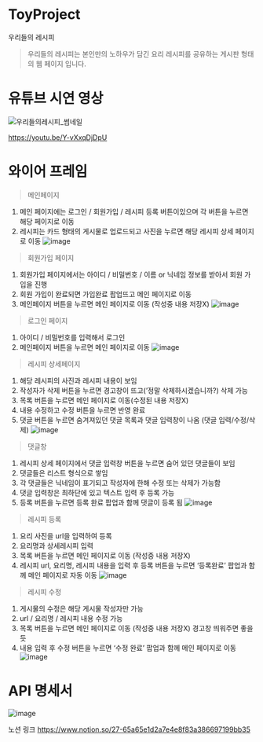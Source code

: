 # ToyProject
우리들의 레시피
> 우리들의 레시피는 본인만의 노하우가 담긴 요리 레시피를 공유하는 게시판 형태의 웹 페이지 입니다.

# 유튜브 시연 영상
![우리들의레시피_썸네일](https://user-images.githubusercontent.com/97998858/232944484-80f0027a-e4d4-464e-a07d-8af8e28d298d.png)

https://youtu.be/Y-vXxqDjDpU

# 와이어 프레임
> 메인페이지
1. 메인 페이지에는 로그인 / 회원가입 / 레시피 등록 버튼이있으며 각 버튼을 누르면 해당 페이지로 이동
2. 레시피는 카드 형태의 게시물로 업로드되고 사진을 누르면 해당 레시피 상세 페이지로 이동
![image](https://user-images.githubusercontent.com/97998858/232943575-bf3e8ab3-937d-4410-8e03-c9e787559e12.png)

> 회원가입 페이지
1. 회원가입 페이지에서는 아이디 / 비밀번호 / 이름 or 닉네임 정보를 받아서 회원 가입을 진행
2. 회원 가입이 완료되면 가입완료 팝업뜨고 메인 페이지로 이동
3. 메인페이지 버튼을 누르면 메인 페이지로 이동 (작성중 내용 저장X)
![image](https://user-images.githubusercontent.com/97998858/232943652-f735f43f-d7c6-43e9-b4cd-37e1d779e741.png)

> 로그인 페이지
1. 아이디 / 비밀번호를 입력해서 로그인
2. 메인페이지 버튼을 누르면 메인 페이지로 이동
![image](https://user-images.githubusercontent.com/97998858/232943722-db5a5749-d182-4611-a492-84d6c99ec3ed.png)

> 레시피 상세페이지
1. 해당 레시피의 사진과 레시피 내용이 보임
2. 작성자가 삭제 버튼을 누르면 경고창이 뜨고(’정말 삭제하시겠습니까?) 삭제 가능
3. 목록 버튼을 누르면 메인 페이지로 이동(수정된 내용 저장X)
4. 내용 수정하고 수정 버튼을 누르면 반영 완료
5. 댓글 버튼을 누르면 숨겨져있던 댓글 목록과 댓글 입력창이 나옴 (댓글 입력/수정/삭제)
![image](https://user-images.githubusercontent.com/97998858/232943803-2d388008-8f98-4d64-a072-465880c7317d.png)

> 댓글창
1. 레시피 상세 페이지에서 댓글 입력창 버튼을 누르면 숨어 있던 댓글들이 보임
2. 댓글들은 리스트 형식으로 쌓임
3. 각 댓글들은 닉네임이 표기되고 작성자에 한해 수정 또는 삭제가 가능함
4. 댓글 입력창은 최하단에 있고 텍스트 입력 후 등록 가능
5. 등록 버튼을 누르면 등록 완료 팝업과 함께 댓글이 등록 됨
![image](https://user-images.githubusercontent.com/97998858/232943828-4285bf75-d401-487b-b3af-bad66519be3b.png)

> 레시피 등록
1. 요리 사진을 url을 입력하여 등록
2. 요리명과 상세레시피 입력
3. 목록 버튼을 누르면 메인 페이지로 이동 (작성중 내용 저장X)
4. 레시피 url, 요리명, 레시피 내용을 입력 후 등록 버튼을 누르면 ‘등록완료’ 팝업과 함께 메인 페이지로 자동 이동
![image](https://user-images.githubusercontent.com/97998858/232943897-2261a520-4ac0-42ee-84a2-dfe4daa12022.png)

> 레시피 수정
1. 게시물의 수정은 해당 게시물 작성자만 가능
2. url / 요리명 / 레시피 내용 수정 가능
3. 목록 버튼을 누르면 메인 페이지로 이동 (작성중 내용 저장X) 경고창 띄워주면 좋을 듯
4. 내용 입력 후 수정 버튼을 누르면 ‘수정 완료’ 팝업과 함께 메인 페이지로 이동
![image](https://user-images.githubusercontent.com/97998858/232943965-f1766a62-0fbc-4730-8803-2b616cc37cb7.png)

# API 명세서
![image](https://user-images.githubusercontent.com/97998858/232944077-288ea77b-efe2-44d2-93da-5d72102d89b5.png)


노션 링크
https://www.notion.so/27-65a65e1d2a7e4e8f83a386697199bb35
